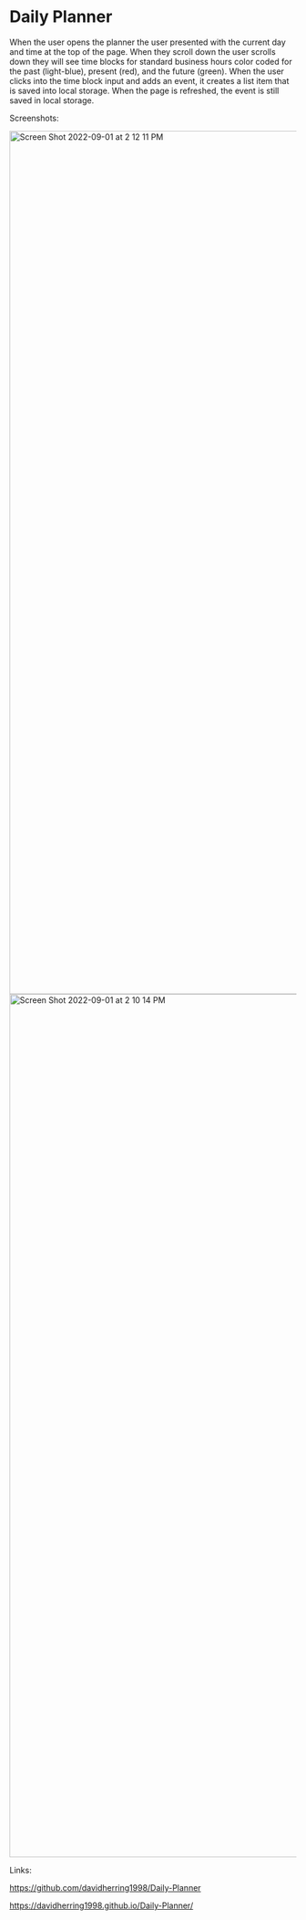 # Daily Planner


When the user opens the planner the user presented with the current day and time at the top of the page.  When they scroll down the user scrolls down they will see time blocks for standard business hours color coded for the  past (light-blue), present (red), and the future (green).  When the user clicks into the time block input and adds an event, it creates a list item that is saved into local storage.  When the page is refreshed, the event is still saved in local storage. 

Screenshots: 

<img width="1512" alt="Screen Shot 2022-09-01 at 2 12 11 PM" src="https://user-images.githubusercontent.com/106282330/187994009-60b86f4a-6d04-4d6f-8dc5-386baee5e2c8.png">
<img width="1512" alt="Screen Shot 2022-09-01 at 2 10 14 PM" src="https://user-images.githubusercontent.com/106282330/187994011-bc726b97-025b-4ffd-9cff-8638fe0b7534.png">


Links: 

https://github.com/davidherring1998/Daily-Planner

https://davidherring1998.github.io/Daily-Planner/
